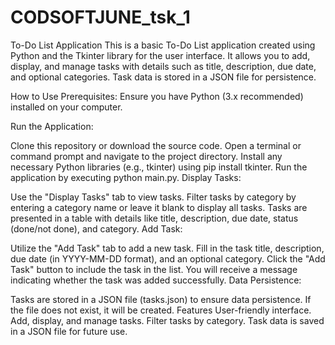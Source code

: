 # CODSOFTJUNE_tsk_1
To-Do List Application
This is a basic To-Do List application created using Python and the Tkinter library for the user interface. It allows you to add, display, and manage tasks with details such as title, description, due date, and optional categories. Task data is stored in a JSON file for persistence.

How to Use
Prerequisites: Ensure you have Python (3.x recommended) installed on your computer.

Run the Application:

Clone this repository or download the source code.
Open a terminal or command prompt and navigate to the project directory.
Install any necessary Python libraries (e.g., tkinter) using pip install tkinter.
Run the application by executing python main.py.
Display Tasks:

Use the "Display Tasks" tab to view tasks.
Filter tasks by category by entering a category name or leave it blank to display all tasks.
Tasks are presented in a table with details like title, description, due date, status (done/not done), and category.
Add Task:

Utilize the "Add Task" tab to add a new task.
Fill in the task title, description, due date (in YYYY-MM-DD format), and an optional category.
Click the "Add Task" button to include the task in the list.
You will receive a message indicating whether the task was added successfully.
Data Persistence:

Tasks are stored in a JSON file (tasks.json) to ensure data persistence. If the file does not exist, it will be created.
Features
User-friendly interface.
Add, display, and manage tasks.
Filter tasks by category.
Task data is saved in a JSON file for future use.

